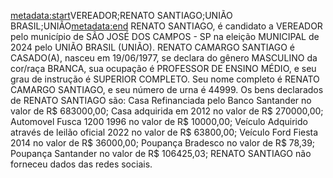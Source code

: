 <metadata:start>VEREADOR;RENATO SANTIAGO;UNIÃO BRASIL;UNIÃO<metadata:end>
RENATO SANTIAGO, é candidato a VEREADOR pelo município de SÃO JOSÉ DOS CAMPOS - SP na eleição MUNICIPAL de 2024 pelo UNIÃO BRASIL (UNIÃO). RENATO CAMARGO SANTIAGO é CASADO(A), nasceu em 19/06/1977, se declara do gênero MASCULINO da cor/raça BRANCA, sua ocupação é PROFESSOR DE ENSINO MÉDIO, e seu grau de instrução é SUPERIOR COMPLETO. Seu nome completo é RENATO CAMARGO SANTIAGO, e seu número de urna é 44999.
Os bens declarados de RENATO SANTIAGO são: Casa Refinanciada pelo Banco Santander no valor de R$ 683000,00; Casa adquirida em 2012 no valor de R$ 270000,00; Automovel Fusca 1200 1996 no valor de R$ 10000,00; Veículo Adquirido através de leilão oficial 2022 no valor de R$ 63800,00; Veículo Ford Fiesta 2014 no valor de R$ 36000,00; Poupança Bradesco  no valor de R$ 78,39; Poupança Santander no valor de R$ 106425,03; 
RENATO SANTIAGO não forneceu dados das redes sociais.